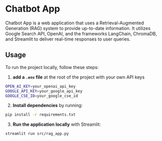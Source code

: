 
# Chatbot App

Chatbot App is a web application that uses a Retrieval-Augmented Generation (RAG) system to provide up-to-date information. It utilizes Google Search API, OpenAI, and the frameworks LangChain, ChromaDB, and Streamlit to deliver real-time responses to user queries.

## Usage

To run the project locally, follow these steps:

1. **add a `.env` file** at the root of the project with your own API keys

```bash
OPEN_AI_KEY=your_openai_api_key
GOOGLE_API_KEY=your_google_api_key
GOOGLE_CSE_ID=your_google_cse_id
```

2. **Install dependencies** by running:

```bash
pip install -r requirements.txt
```
3. **Run the application locally** with Streamlit:


```bash
streamlit run src/rag_app.py
```
